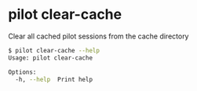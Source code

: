 # pilot clear-cache

Clear all cached pilot sessions from the cache directory

```bash
$ pilot clear-cache --help
Usage: pilot clear-cache

Options:
  -h, --help  Print help
```